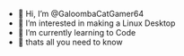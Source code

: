 - 👋 Hi, I’m @GaloombaCatGamer64
- 👀 I’m interested in making a Linux Desktop
- 🌱 I’m currently learning to Code
- 🍕 thats all you need to know

<!---
GaloombaCatGamer64/GaloombaCatGamer64 is a ✨ special ✨ repository because its `README.md` (this file) appears on your GitHub profile.
You can click the Preview link to take a look at your changes.
--->
